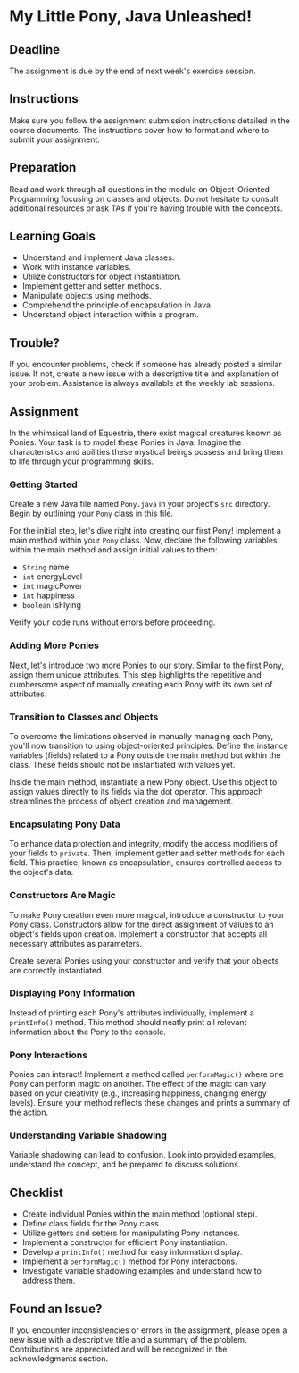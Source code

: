 # My Little Pony, Java Unleashed!

## Deadline
The assignment is due by the end of next week's exercise session.

## Instructions
Make sure you follow the assignment submission instructions detailed in the course documents. The instructions cover how to format and where to submit your assignment.

## Preparation
Read and work through all questions in the module on Object-Oriented Programming focusing on classes and objects. Do not hesitate to consult additional resources or ask TAs if you're having trouble with the concepts.

## Learning Goals
- Understand and implement Java classes.
- Work with instance variables.
- Utilize constructors for object instantiation.
- Implement getter and setter methods.
- Manipulate objects using methods.
- Comprehend the principle of encapsulation in Java.
- Understand object interaction within a program.

## Trouble?
If you encounter problems, check if someone has already posted a similar issue. If not, create a new issue with a descriptive title and explanation of your problem. Assistance is always available at the weekly lab sessions.

## Assignment

In the whimsical land of Equestria, there exist magical creatures known as Ponies. Your task is to model these Ponies in Java. Imagine the characteristics and abilities these mystical beings possess and bring them to life through your programming skills.

### Getting Started
Create a new Java file named `Pony.java` in your project's `src` directory. Begin by outlining your `Pony` class in this file.

For the initial step, let's dive right into creating our first Pony! Implement a main method within your `Pony` class. Now, declare the following variables within the main method and assign initial values to them:
- `String` name
- `int` energyLevel
- `int` magicPower
- `int` happiness
- `boolean` isFlying

Verify your code runs without errors before proceeding.

### Adding More Ponies
Next, let's introduce two more Ponies to our story. Similar to the first Pony, assign them unique attributes. This step highlights the repetitive and cumbersome aspect of manually creating each Pony with its own set of attributes.

### Transition to Classes and Objects
To overcome the limitations observed in manually managing each Pony, you'll now transition to using object-oriented principles. Define the instance variables (fields) related to a Pony outside the main method but within the class. These fields should not be instantiated with values yet.

Inside the main method, instantiate a new Pony object. Use this object to assign values directly to its fields via the dot operator. This approach streamlines the process of object creation and management.

### Encapsulating Pony Data
To enhance data protection and integrity, modify the access modifiers of your fields to `private`. Then, implement getter and setter methods for each field. This practice, known as encapsulation, ensures controlled access to the object's data.

### Constructors Are Magic
To make Pony creation even more magical, introduce a constructor to your Pony class. Constructors allow for the direct assignment of values to an object's fields upon creation. Implement a constructor that accepts all necessary attributes as parameters.

Create several Ponies using your constructor and verify that your objects are correctly instantiated.

### Displaying Pony Information
Instead of printing each Pony's attributes individually, implement a `printInfo()` method. This method should neatly print all relevant information about the Pony to the console.

### Pony Interactions
Ponies can interact! Implement a method called `performMagic()` where one Pony can perform magic on another. The effect of the magic can vary based on your creativity (e.g., increasing happiness, changing energy levels). Ensure your method reflects these changes and prints a summary of the action.

### Understanding Variable Shadowing
Variable shadowing can lead to confusion. Look into provided examples, understand the concept, and be prepared to discuss solutions.

## Checklist
- Create individual Ponies within the main method (optional step).
- Define class fields for the Pony class.
- Utilize getters and setters for manipulating Pony instances.
- Implement a constructor for efficient Pony instantiation.
- Develop a `printInfo()` method for easy information display.
- Implement a `performMagic()` method for Pony interactions.
- Investigate variable shadowing examples and understand how to address them.

## Found an Issue?
If you encounter inconsistencies or errors in the assignment, please open a new issue with a descriptive title and a summary of the problem. Contributions are appreciated and will be recognized in the acknowledgments section.